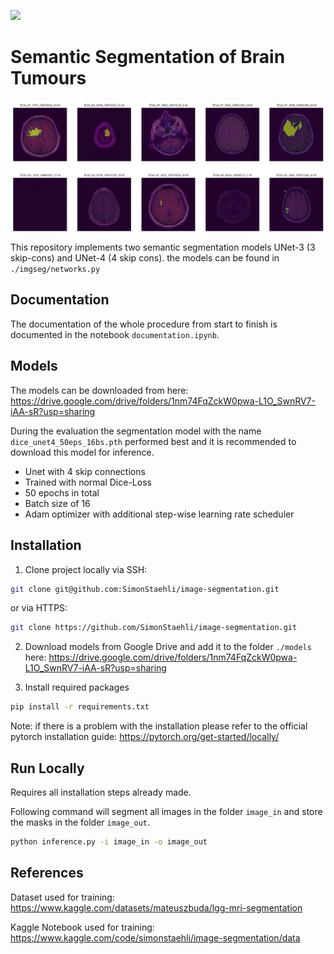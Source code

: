 
<a href="https://img.shields.io/badge/FHNW-Deep%20Learning-yellow"><img src="https://img.shields.io/badge/FHNW-Deep%20Learning-yellow" /></a>

# Semantic Segmentation of Brain Tumours

<img src="doc\brain_mris.png" width="600" align="center">


This repository implements two semantic segmentation models UNet-3 (3 skip-cons) and UNet-4 (4 skip cons). the models can be found in `./imgseg/networks.py`



## Documentation

The documentation of the whole procedure from start to finish is 
documented in the notebook `documentation.ipynb`.


## Models

The models can be downloaded from here: https://drive.google.com/drive/folders/1nm74FqZckW0pwa-L1O_SwnRV7-iAA-sR?usp=sharing

During the evaluation the segmentation model with the name `dice_unet4_50eps_16bs.pth` performed best and it is recommended to download this model for inference.
- Unet with 4 skip connections
- Trained with normal Dice-Loss
- 50 epochs in total
- Batch size of 16
- Adam optimizer with additional step-wise learning rate scheduler

## Installation

1. Clone project locally 
via SSH:
```bash
git clone git@github.com:SimonStaehli/image-segmentation.git
```
or via HTTPS:
```bash
git clone https://github.com/SimonStaehli/image-segmentation.git
```

2. Download models from Google Drive and add it to the folder `./models` here: https://drive.google.com/drive/folders/1nm74FqZckW0pwa-L1O_SwnRV7-iAA-sR?usp=sharing

3. Install required packages
```bash
pip install -r requirements.txt
```
Note: if there is a problem with the installation please refer to the official pytorch installation guide: https://pytorch.org/get-started/locally/

## Run Locally

Requires all installation steps already made.

Following command will segment all images in the folder `image_in` and store the masks in the folder `image_out`.

```bash
python inference.py -i image_in -o image_out
```


## References

Dataset used for training: https://www.kaggle.com/datasets/mateuszbuda/lgg-mri-segmentation 

Kaggle Notebook used for training: https://www.kaggle.com/code/simonstaehli/image-segmentation/data
